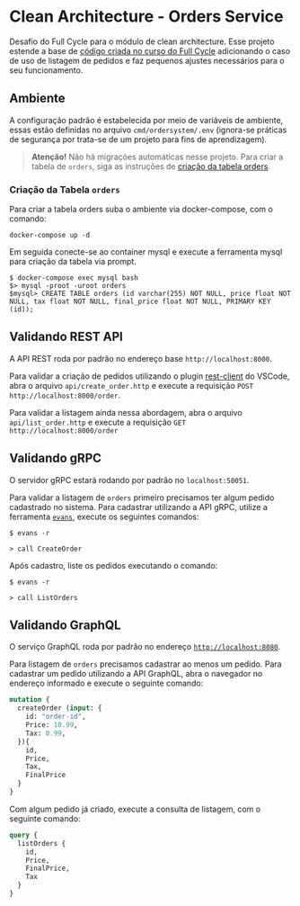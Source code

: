 # Clean Architecture - Orders Service

Desafio do Full Cycle para o módulo de clean architecture. Esse projeto estende a base de [código criada no curso do Full Cycle](https://github.com/devfullcycle/goexpert/tree/main/20-CleanArch) adicionando o caso de uso de listagem de pedidos e faz pequenos ajustes necessários para o seu funcionamento.

## Ambiente

A configuração padrão é estabelecida por meio de variáveis de ambiente, essas estão definidas no arquivo `cmd/ordersystem/.env` (ignora-se práticas de segurança por trata-se de um projeto para fins de aprendizagem).

> __Atenção!__ Não há migrações automáticas nesse projeto. Para criar a tabela de `orders`, siga as instruções de [criação da tabela orders](#criação-da-tabela-orders).


### Criação da Tabela `orders`

Para criar a tabela orders suba o ambiente via docker-compose, com o comando:

```shell
docker-compose up -d
```

Em seguida conecte-se ao container mysql e execute a ferramenta mysql para criação da tabela via prompt.

```shell
$ docker-compose exec mysql bash
$> mysql -proot -uroot orders
$mysql> CREATE TABLE orders (id varchar(255) NOT NULL, price float NOT NULL, tax float NOT NULL, final_price float NOT NULL, PRIMARY KEY (id));
```

## Validando REST API

A API REST roda por padrão no endereço  base `http://localhost:8000`.

Para validar a criação de pedidos utilizando o plugin [rest-client](https://marketplace.visualstudio.com/items?itemName=humao.rest-client) do VSCode, abra o arquivo `api/create_order.http` e execute a requisição `POST http://localhost:8000/order`.

Para validar a listagem ainda nessa abordagem, abra o arquivo `api/list_order.http` e execute a requisição `GET http://localhost:8000/order`

## Validando gRPC

O servidor gRPC estará rodando por padrão no `localhost:50051`.

Para validar a listagem de `orders` primeiro precisamos ter algum pedido cadastrado no sistema. Para cadastrar utilizando a API gRPC, utilize a ferramenta [`evans`](https://github.com/ktr0731/evans?tab=readme-ov-file#installation), execute os seguintes comandos:

```shell
$ evans -r

> call CreateOrder
```

Após cadastro, liste os pedidos executando o comando:

```shell
$ evans -r

> call ListOrders
```

## Validando GraphQL

O serviço GraphQL roda por padrão no endereço [`http://localhost:8080`](http://localhost:8080).

Para listagem de `orders` precisamos cadastrar ao menos um pedido. Para cadastrar um pedido utilizando a API GraphQL, abra o navegador no endereço informado e execute o seguinte comando:

```graphql
mutation {
  createOrder (input: {
    id: "order-id",
    Price: 10.99,
    Tax: 0.99,
  }){
    id,
    Price,
    Tax,
    FinalPrice
  }
}
```
Com algum pedido já criado, execute a consulta de listagem, com o seguinte comando:

```graphql
query {
  listOrders {
    id,
    Price,
    FinalPrice,
    Tax
  }
}
```